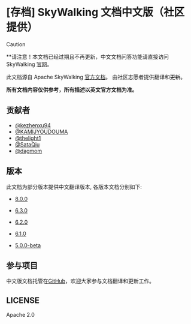 # [存档] SkyWalking 文档中文版（社区提供）

> [!CAUTION]
> **请注意！本文档已经过期且不再更新，中文文档问答功能请直接访问 SkyWalking [官网](https://skywalking.apache.org/docs/)。

此文档源自 Apache SkyWalking [官方文档](https://github.com/apache/skywalking/blob/master/docs/README.md)。
由社区志愿者提供翻译和~~更新~~。

**所有文档内容仅供参考，所有描述以英文官方文档为准。**

## 贡献者

- [@kezhenxu94](https://github.com/kezhenxu94)
- [@KAMIJYOUDOUMA](https://github.com/KAMIJYOUDOUMA)
- [@thelight1](https://github.com/thelight1)
- [@SataQiu](https://github.com/SataQiu)
- [@dagmom](https://github.com/dagmom)

## 版本

此文档为部分版本提供中文翻译版本, 各版本文档分别如下:


- [8.0.0](zh/8.0.0/README.md)

- [6.3.0](zh/6.3.0/README.md)

- [6.2.0](zh/6.2.0/README.md)

- [6.1.0](zh/6.1.0/README.md)

- [5.0.0-beta](zh/5.0.0-beta/README.md)

## 参与项目

中文版文档托管在[GitHub](https://skyapm.github.io/document-cn-translation-of-skywalking/)，欢迎大家参与文档翻译和更新工作。

## LICENSE

Apache 2.0
